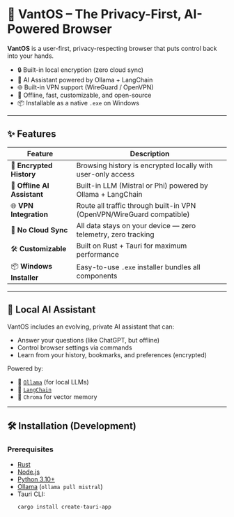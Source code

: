 # 🔐 VantOS – The Privacy-First, AI-Powered Browser

**VantOS** is a user-first, privacy-respecting browser that puts control back into your hands.

- 🔒 Built-in local encryption (zero cloud sync)
- 🧠 AI Assistant powered by Ollama + LangChain
- 🌐 Built-in VPN support (WireGuard / OpenVPN)
- 🔧 Offline, fast, customizable, and open-source
- 📦 Installable as a native `.exe` on Windows

---

## ✨ Features

| Feature                  | Description |
|--------------------------|-------------|
| 🔐 **Encrypted History**  | Browsing history is encrypted locally with user-only access |
| 🧠 **Offline AI Assistant** | Built-in LLM (Mistral or Phi) powered by Ollama + LangChain |
| 🌐 **VPN Integration**   | Route all traffic through built-in VPN (OpenVPN/WireGuard compatible) |
| 📂 **No Cloud Sync**     | All data stays on your device — zero telemetry, zero tracking |
| 🛠 **Customizable**      | Built on Rust + Tauri for maximum performance |
| 📦 **Windows Installer** | Easy-to-use `.exe` installer bundles all components |

---

## 🧠 Local AI Assistant

VantOS includes an evolving, private AI assistant that can:
- Answer your questions (like ChatGPT, but offline)
- Control browser settings via commands
- Learn from your history, bookmarks, and preferences (encrypted)

Powered by:
- 🧠 [`Ollama`](https://ollama.com) (for local LLMs)
- 🧠 [`LangChain`](https://www.langchain.com/)
- 🧠 `Chroma` for vector memory

---

## 🛠 Installation (Development)

### Prerequisites

- [Rust](https://rust-lang.org)
- [Node.js](https://nodejs.org)
- [Python 3.10+](https://www.python.org/)
- [Ollama](https://ollama.com) (`ollama pull mistral`)
- Tauri CLI:  
  ```bash
  cargo install create-tauri-app

